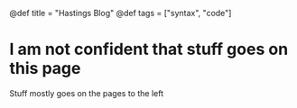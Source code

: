 @def title = "Hastings Blog"
@def tags = ["syntax", "code"]

# I am not confident that stuff goes on this page


Stuff mostly goes on the pages to the left

